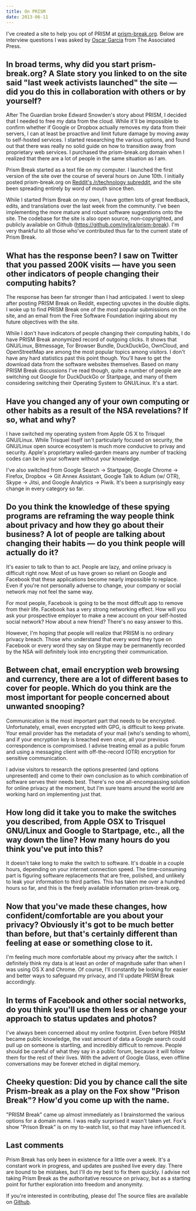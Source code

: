 ```yaml
---
title: On PRISM
date: 2013-06-11
---
```


I've created a site to help you opt of PRISM at [prism-break.org](https://prism-break.org). Below are interview questions I was asked by [Oscar Garcia](https://twitter.com/oskargarcia) from The Associated Press.

## In broad terms, why did you start prism-break.org? A Slate story you linked to on the site said "last week activists launched" the site — did you do this in collaboration with others or by yourself?

After The Guardian broke Edward Snowden's story about PRISM, I decided that I needed to free my data from the cloud. While it'll be impossible to confirm whether if Google or Dropbox actually removes my data from their servers, I can at least be proactive and limit future damage by moving away to self-hosted services. I started researching the various options, and found out that there was really no solid guide on how to transition away from proprietary web services. I purchased the prism-break.org domain when I realized that there are a lot of people in the same situation as I am.

Prism Break started as a text file on my computer. I launched the first version of the site over the course of several hours on June 10th. I initially posted prism-break.org on [Reddit's /r/technology subreddit](http://www.reddit.com/r/technology/comments/1g1sxa/how_to_opt_out_of_prism_the_nsas_global_data/), and the site been spreading entirely by word of mouth since then.

While I started Prism Break on my own, I have gotten lots of great feedback, edits, and translations over the last week from the community. I've been implementing the more mature and robust software suggestions onto the site. The codebase for the site is also open source, non-copyrighted, and publicly available on Github (https://github.com/nylira/prism-break). I'm very thankful to all those who've contributed thus far to the current state of Prism Break.

## What has the response been? I saw on Twitter that you passed 200K visits — have you seen other indicators of people changing their computing habits? 

The response has been far stronger than I had anticipated. I went to sleep after posting PRISM Break on Reddit, expecting upvotes in the double digits. I woke up to find PRISM Break one of the most popular submissions on the site, and an email from the Free Software Foundation inqiring about my future objectives with the site.

While I don't have indicators of people changing their computing habits, I do have PRISM Break anonymized record of outgoing clicks. It shows that GNU/Linux, Bitmessage, Tor Browser Bundle, DuckDuckGo, OwnCloud, and OpenStreetMap are among the most popular topics among visitors. I don't have any hard statistics past this point though. You'll have to get the download data from the software websites themselves. Based on many PRISM Break discussions I've read though, quite a number of people are switching out Google for DuckDuckGo or Startpage, and many of them considering switching their Operating System to GNU/Linux. It's a start. 

## Have you changed any of your own computing or other habits as a result of the NSA revelations? If so, what and why? 

I have switched my operating system from Apple OS X to Trisquel GNU/Linux. While Trisquel itself isn't particularly focused on security, the GNU/Linux open source ecosystem is much more conducive to privay and security. Apple's proprietary walled-garden means any number of tracking codes can be in your software without your knowledge.

I've also switched from Google Search -> Startpage, Google Chrome -> Firefox, Dropbox -> Git Annex Assistant, Google Talk to Adium (w/ OTR), Skype -> Jitsi, and Google Analytics -> Piwik. It's been a surprisingly easy change in every category so far.

## Do you think the knowledge of these spying programs are reframing the way people think about privacy and how they go about their business? A lot of people are talking about changing their habits — do you think people will actually do it? 

It's easier to talk to than to act. People are lazy, and online privacy is difficult right now. Most of us have grown so reliant on Google and Facebook that these applications become nearly impossible to replace. Even if you're not personally adverse to change, your company or social network may not feel the same way.

For most people, Facebook is going to be the most diffcult app to remove from their life. Facebook has a very strong networking effect. How will you ask your prospective employer to make a new account on your self-hosted social network? How about a new friend? There's no easy answer to this.

However, I'm hoping that people will realize that PRISM is no ordinary privacy breach. Those who understand that every word they type on Facebook or every word they say on Skype may be permanently recorded by the NSA will definitely look into encrypting their communication.


## Between chat, email encryption web browsing and currency, there are a lot of different bases to cover for people. Which do you think are the most important for people concerned about unwanted snooping? 

Communication is the most important part that needs to be encrypted. Unfortunately, email, even encrypted with GPG, is difficult to keep private. Your email provider has the metadata of your mail (who's sending to whom), and if your encryption key is breached even once, all your previous correspondence is compromised. I advise treating email as a public forum and using a messaging client with off-the-record (OTR) encryption for sensitive communication.

I advise visitors to research the options presented (and options unpresented) and come to their own conclusion as to which combination of software serves their needs best. There's no one all-encompassing solution for online privacy at the moment, but I'm sure teams around the world are working hard on implementing just that.

## How long did it take you to make the switches you described, from Apple OSX to Trisquel GNU/Linux and Google to Startpage, etc., all the way down the line? How many hours do you think you've put into this? 

It doesn't take long to make the switch to software. It's doable in a couple hours, depending on your internet connection speed. The time-consuming part is figuring software replacements that are free, polished, and unlikely to leak your information to third parties. This has taken me over a hundred hours so far, and this is the freely available information prism-break.org.

## Now that you've made these changes, how confident/comfortable are you about your privacy? Obviously it's got to be much better than before, but that's certainly different than feeling at ease or something close to it.

I'm feeling much more comfortable about my privacy after the switch. I definitely think my data is at least an order of magnitude safer than when I was using OS X and Chrome. Of course, I'll constantly be looking for easier and better ways to safeguard my privacy, and I'll update PRISM Break accordingly.

## In terms of Facebook and other social networks, do you think you'll use them less or change your approach to status updates and photos?

I've always been concerned about my online footprint. Even before PRISM became public knowledge, the vast amount of data a Google search could pull up on someone is startling, and incredibly difficult to remove. People should be careful of what they say in a public forum, because it will follow them for the rest of their lives. With the advent of Google Glass, even offline conversations may be forever etched in digital memory.

## Cheeky question: Did you by chance call the site Prism-break as a play on the Fox show "Prison Break"? How'd you come up with the name.

"PRISM Break" came up almost immediately as I brainstormed the various options for a domain name. I was really surprised it wasn't taken yet. Fox's show "Prison Break" is on my to-watch list, so that may have influenced it. 

## Last comments

Prism Break has only been in existence for a little over a week. It's a constant work in progress, and updates are pushed live every day. There are bound to be mistakes, but I'll do my best to fix them quickly. I advise not taking Prism Break as the authoritative resource on privacy, but as a starting point for further exploration into freedom and anonymity.

If you're interested in contributing, please do! The source files are available on [Github](https://github.com/nylira/prism-break).
